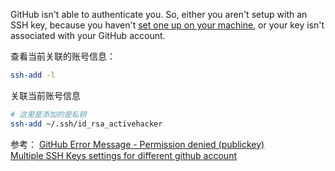 GitHub isn't able to authenticate you. So, either you aren't setup with an SSH key, because you haven't [set one up on your machine](https://help.github.com/articles/connecting-to-github-with-ssh/), or your key isn't associated with your GitHub account.

查看当前关联的账号信息：

```bash
ssh-add -l
```

关联当前账号信息
```bash
# 这里是添加的是私钥
ssh-add ~/.ssh/id_rsa_activehacker
```

参考：
[GitHub Error Message - Permission denied (publickey)](https://stackoverflow.com/questions/12940626/github-error-message-permission-denied-publickey)   
[Multiple SSH Keys settings for different github account](https://gist.github.com/jexchan/2351996)
